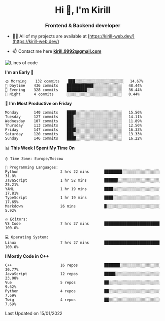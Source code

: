 <h1 align="center">Hi 👋, I'm Kirill</h1>
<h3 align="center">Frontend & Backend developer</h3>

- 👨‍💻 All of my projects are available at [https://kirill-web.dev/](https://kirill-web.dev/)

- 📫 Contact me here **kirill.9992@gmail.com**











<!--START_SECTION:waka-->
![Lines of code](https://img.shields.io/badge/From%20Hello%20World%20I%27ve%20Written-520%20Thousand%20lines%20of%20code-blue)

**I'm an Early 🐤** 

```text
🌞 Morning    132 commits    ███░░░░░░░░░░░░░░░░░░░░░░   14.67% 
🌆 Daytime    436 commits    ████████████░░░░░░░░░░░░░   48.44% 
🌃 Evening    328 commits    █████████░░░░░░░░░░░░░░░░   36.44% 
🌙 Night      4 commits      ░░░░░░░░░░░░░░░░░░░░░░░░░   0.44%

```
📅 **I'm Most Productive on Friday** 

```text
Monday       140 commits    ████░░░░░░░░░░░░░░░░░░░░░   15.56% 
Tuesday      127 commits    ███░░░░░░░░░░░░░░░░░░░░░░   14.11% 
Wednesday    107 commits    ███░░░░░░░░░░░░░░░░░░░░░░   11.89% 
Thursday     113 commits    ███░░░░░░░░░░░░░░░░░░░░░░   12.56% 
Friday       147 commits    ████░░░░░░░░░░░░░░░░░░░░░   16.33% 
Saturday     120 commits    ███░░░░░░░░░░░░░░░░░░░░░░   13.33% 
Sunday       146 commits    ████░░░░░░░░░░░░░░░░░░░░░   16.22%

```


📊 **This Week I Spent My Time On** 

```text
⌚︎ Time Zone: Europe/Moscow

💬 Programming Languages: 
Python                   2 hrs 22 mins       ████████░░░░░░░░░░░░░░░░░   31.8% 
JavaScript               1 hr 52 mins        ██████░░░░░░░░░░░░░░░░░░░   25.21% 
YAML                     1 hr 19 mins        ████░░░░░░░░░░░░░░░░░░░░░   17.81% 
TypeScript               1 hr 19 mins        ████░░░░░░░░░░░░░░░░░░░░░   17.65% 
Markdown                 26 mins             █░░░░░░░░░░░░░░░░░░░░░░░░   5.92%

🔥 Editors: 
VS Code                  7 hrs 27 mins       █████████████████████████   100.0%

💻 Operating System: 
Linux                    7 hrs 27 mins       █████████████████████████   100.0%

```

**I Mostly Code in C++** 

```text
C++                      16 repos            ███████░░░░░░░░░░░░░░░░░░   30.77% 
JavaScript               12 repos            █████░░░░░░░░░░░░░░░░░░░░   23.08% 
Vue                      5 repos             ██░░░░░░░░░░░░░░░░░░░░░░░   9.62% 
Python                   4 repos             ██░░░░░░░░░░░░░░░░░░░░░░░   7.69% 
Twig                     4 repos             ██░░░░░░░░░░░░░░░░░░░░░░░   7.69%

```



 Last Updated on 15/01/2022
<!--END_SECTION:waka-->
